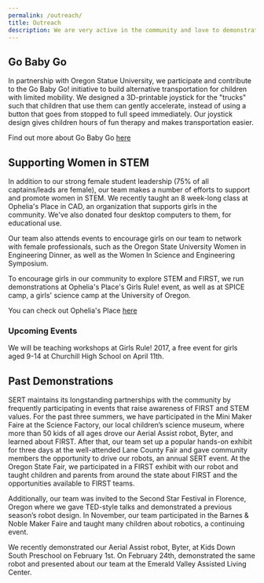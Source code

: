 ```yaml
---
permalink: /outreach/
title: Outreach
description: We are very active in the community and love to demonstrate our robotics at many different locations.
---
```


## Go Baby Go

In partnership with Oregon Statue University, we participate and contribute to the Go
Baby Go! initiative to build alternative transportation for children with limited
mobility. We designed a 3D-printable joystick for the "trucks" such that children
that use them can gently accelerate, instead of using a button that goes from stopped
to full speed immediately. Our joystick design gives children hours of fun therapy
and makes transportation easier.

Find out more about Go Baby Go <a href="http://health.oregonstate.edu/gobabygo">here</a>

## Supporting Women in STEM

In addition to our strong female student leadership (75% of all captains/leads are
female), our team makes a number of efforts to support and promote women in STEM. We
recently taught an 8 week-long class at Ophelia's Place in CAD, an organization that
supports girls in the community. We've also donated four desktop computers to them,
for educational use.

Our team also attends events to encourage girls on our team to network with female
professionals, such as the Oregon State University Women in Engineering Dinner, as
well as the Women In Science and Engineering Symposium.

To encourage girls in our community to explore STEM and FIRST, we run demonstrations
at Ophelia's Place's Girls Rule! event, as well as at SPICE camp, a girls' science
camp at the University of Oregon.

You can check out Ophelia's Place <a href="http://opheliasplace.net/">here</a>

### Upcoming Events

We will be teaching workshops at Girls Rule! 2017, a free event for girls aged 9-14
at Churchill High School on April 11th.

## Past Demonstrations

SERT maintains its longstanding partnerships with the community by frequently
participating in events that raise awareness of FIRST and STEM values. For the past
three summers, we have participated in the Mini Maker Faire at the Science Factory,
our local children’s science museum, where more than 50 kids of all ages drove our
Aerial Assist robot, Byter, and learned about FIRST. After that, our team set up a
popular hands-on exhibit for three days at the well-attended Lane County Fair and
gave community members the opportunity to drive our robots, an annual SERT event. At
the Oregon State Fair, we participated in a FIRST exhibit with our robot and taught
children and  parents from around the state about FIRST and the opportunities
available to FIRST teams.

Additionally, our team was invited to the Second Star Festival in Florence, Oregon
where we gave TED-style talks and demonstrated a previous season’s robot design. In
November, our team participated in the Barnes & Noble Maker Faire and taught many
children about robotics, a continuing event.

We recently demonstrated our Aerial Assist robot, Byter, at Kids Down South Preschool
on February 1st. On February 24th, demonstrated the same robot and presented about
our team at the Emerald Valley Assisted Living Center.
